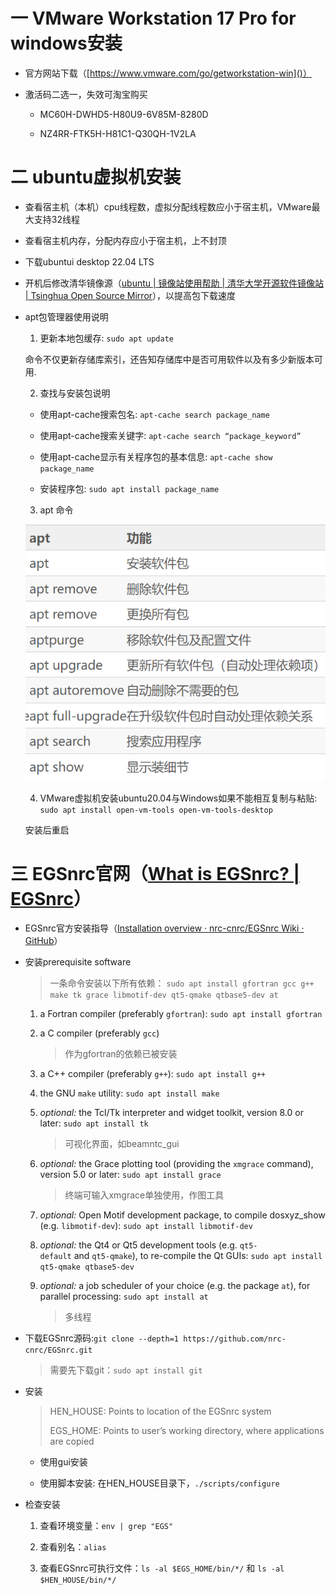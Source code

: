 # 一 VMware Workstation 17 Pro for windows安装

- 官方网站下载（[https://www.vmware.com/go/getworkstation-win]()）
  
- 激活码二选一，失效可淘宝购买
  
  - MC60H-DWHD5-H80U9-6V85M-8280D
    
  - NZ4RR-FTK5H-H81C1-Q30QH-1V2LA
    

# 二 ubuntu虚拟机安装

- 查看宿主机（本机）cpu线程数，虚拟分配线程数应小于宿主机，VMware最大支持32线程
  
- 查看宿主机内存，分配内存应小于宿主机，上不封顶
  
- 下载ubuntui desktop 22.04 LTS
  
- 开机后修改清华镜像源（[ubuntu | 镜像站使用帮助 | 清华大学开源软件镜像站 | Tsinghua Open Source Mirror](https://mirror.tuna.tsinghua.edu.cn/help/ubuntu/)），以提高包下载速度
- apt包管理器使用说明
  
  1. 更新本地包缓存: `sudo apt update `
    
    命令不仅更新存储库索引，还告知存储库中是否可用软件以及有多少新版本可用.
    
  2. 查找与安装包说明
    
    - 使用apt-cache搜索包名: `apt-cache search package_name`
    
    - 使用apt-cache搜索关键字: `apt-cache search “package_keyword”`
    
    - 使用apt-cache显示有关程序包的基本信息: `apt-cache show package_name`
    
    - 安装程序包: `sudo apt install package_name`
    
  3. apt 命令
    
    ![image](https://github.com/gettingStarted77/EGSnrc_NIM_217/blob/main/2023-02-04-18-32-34-image.png)
    
  4. VMware虚拟机安装ubuntu20.04与Windows如果不能相互复制与粘贴: `sudo apt install open-vm-tools open-vm-tools-desktop`
    
    安装后重启
    

# 三 EGSnrc官网（[What is EGSnrc? | EGSnrc](https://nrc-cnrc.github.io/EGSnrc/)）

- EGSnrc官方安装指导（[Installation overview · nrc-cnrc/EGSnrc Wiki · GitHub](https://github.com/nrc-cnrc/EGSnrc/wiki/Installation-overview)）
  
- 安装prerequisite software
  
  > 一条命令安装以下所有依赖： `sudo apt install gfortran gcc g++ make tk grace libmotif-dev qt5-qmake qtbase5-dev at`
  
  1. a Fortran compiler (preferably `gfortran`): `sudo apt install gfortran`
    
  2. a C compiler (preferably `gcc`)
    
     > 作为gfortran的依赖已被安装
    
  3. a C++ compiler (preferably `g++`): `sudo apt install g++`
    
  4. the GNU `make` utility: `sudo apt install make`
    
  5. *optional:* the Tcl/Tk interpreter and widget toolkit, version 8.0 or later: `sudo apt install tk`
    
      > 可视化界面，如beamntc_gui
    
  6. *optional:* the Grace plotting tool (providing the `xmgrace` command), version 5.0 or later: `sudo apt install grace`
    
     > 终端可输入xmgrace单独使用，作图工具
    
  7. *optional:* Open Motif development package, to compile dosxyz_show (e.g. `libmotif-dev`): `sudo apt install libmotif-dev`
    
  8. *optional:* the Qt4 or Qt5 development tools (e.g. `qt5-default` and `qt5-qmake`), to re-compile the Qt GUIs: `sudo apt install qt5-qmake qtbase5-dev`
    
  9. *optional:* a job scheduler of your choice (e.g. the package `at`), for parallel processing: `sudo apt install at`
    
      > 多线程
    
- 下载EGSnrc源码:`git clone --depth=1 https://github.com/nrc-cnrc/EGSnrc.git`
  
  > 需要先下载git：`sudo apt install git`
  
- 安装
  
  > HEN_HOUSE: Points to location of the EGSnrc system
  > 
  > EGS_HOME: Points to user’s working directory, where applications are copied
  
  - 使用gui安装
    
  - 使用脚本安装: 在HEN_HOUSE目录下，`./scripts/configure`
    

- 检查安装
  
  1. 查看环境变量：`env | grep "EGS"`
    
  2. 查看别名：`alias`
    
  3. 查看EGSnrc可执行文件：`ls -al $EGS_HOME/bin/*/` 和 `ls -al $HEN_HOUSE/bin/*/`
